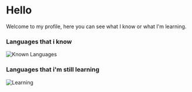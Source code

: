# Hello
Welcome to my profile, here you can see what I know or what I'm learning.

### Languages that i know<br>
![Known Languages](https://skillicons.dev/icons?i=lua,html,css,nodejs,react,&theme=dark)

### Languages that i'm still learning
![Learning](https://skillicons.dev/icons?i=c,cs,cpp&theme=dark)

